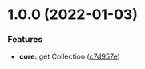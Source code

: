 # 1.0.0 (2022-01-03)


### Features

* **core:** get Collection ([c7d957e](https://github.com/artegoser/TessraDB/commit/c7d957e230c1b04ee33e105e97f320495bd40f2f))
